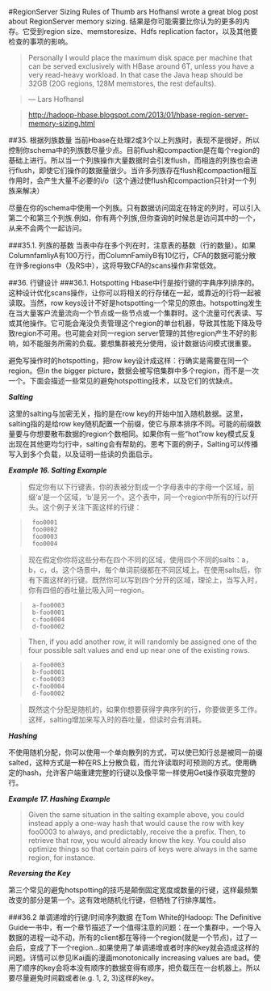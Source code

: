 #RegionServer Sizing Rules of Thumb
ars Hofhansl wrote a great blog post about RegionServer memory sizing. 结果是你可能需要比你认为的更多的内存。它受到region size、memstoresize、Hdfs replication factor，以及其他要检查的事项的影响。

>  Personally I would place the maximum disk space per machine that can be served exclusively with HBase around 6T, unless you have a very read-heavy workload. In that case the Java heap should be 32GB (20G regions, 128M memstores, the rest defaults).

>   — Lars Hofhansl

>   http://hadoop-hbase.blogspot.com/2013/01/hbase-region-server-memory-sizing.html

##35. 根据列族数量
当前Hbase在处理2或3个以上列族时，表现不是很好，所以控制你schema中的列族数尽量少点。目前flush和compaction是在每个region的基础上进行。所以当一个列族操作大量数据时会引发flush，而相连的列族也会进行flush，即使它们操作的数据量很少。当许多列族存在flush和compaction相互作用时，会产生大量不必要的i/o（这个通过使flush和compaction只针对一个列族来解决）

尽量在你的schema中使用一个列族。只有数据访问固定在特定的列时，可以引入第二个和第三个列族.例如，你有两个列族,但你查询的时候总是访问其中的一个，从来不会两个一起访问。

###35.1. 列族的基数
当表中存在多个列在时，注意表的基数（行的数量）。如果ColumnfamliyA有100万行，而ColumnFamilyB有10亿行，CFA的数据可能分散在许多regions中（及RS中），这将导致CFA的scans操作非常低效。

##36. 行键设计
###36.1. Hotspotting
Hbase中行是按行键的字典序列排序的。这种设计优化scans操作，让你可以将相关的行存储在一起，或靠近的行将一起被读取。当然，row keys设计不好是hotspotting一个常见的原由。hotspotting发生在当大量客户流量流向一个节点或一些节点或一个集群时。这个流量可代表读、写或其他操作。它可能会淹没负责管理这个region的单台机器，导致其性能下降及导致region不可用。也可能会对同一region server管理的其他region产生不好的影响，如不能服务所需的负载。要想集群被充分使用，设计数据访问模式很重要。

避免写操作时的hotspotting，把row key设计成这样：行确实是需要在同一个region。但in the bigger picture，数据会被写倍集群中多个region，而不是一次一个。下面会描述一些常见的避免hotspotting技术，以及它们的优缺点。

_**Salting**_

这里的salting与加密无关，指的是在row key的开始中加入随机数据。这里，salting指的是给row key随机配置一个前缀，使它与原本排序不同。可能的前缀数量要与你想要散布数据的region个数相同。如果你有一些“hot”row key模式反复出现在其他更均匀行中，salting会有帮助的。思考下面的例子，Salting可以传播写入到多个负载，以及证明一些读的负面启示。

_**Example 16. Salting Example**_

>  假定你有以下行键表，你的表被分割成一个字母表中的字母一个区域，前缀‘a’是一个区域，‘b’是另一个。这个表中，同一个region中所有的行以f开头。这个例子关注下面这样的行键：

>      foo0001
>      foo0002
>      foo0003
>      foo0004

>   现在假定你你将这些分布在四个不同的区域，使用四个不同的salts：a，b，c，d。这个场景中，每个单词前缀都在不同区域上。在使用salts后，你有下面这样的行键。既然你可以写到四个分开的区域，理论上，当写入时，你有四倍的吞吐量比吸入同一region。

>      a-foo0003
>      b-foo0001
>      c-foo0004
>      d-foo0002

>    Then, if you add another row, it will randomly be assigned one of the four possible salt values and end up near one of the existing rows.

>      a-foo0003
>      b-foo0001
>      c-foo0003
>      c-foo0004
>      d-foo0002

>    既然这个分配是随机的，如果你想要获得字典序列的行，你要做更多工作。这样，salting增加来写入时的吞吐量，但读时会有消耗。

_**Hashing**_

不使用随机分配，你可以使用一个单向散列的方式，可以使已知行总是被同一前缀salted，这种方式是一种在RS上分散负载，而允许读取时可预测的方式。使用确定的hash，允许客户端重建完整的行键以及像平常一样使用Get操作获取完整的行。

_**Example 17. Hashing Example**_

>  Given the same situation in the salting example above, you could instead apply a one-way hash that would cause the row with key foo0003 to always, and predictably, receive the a prefix. Then, to retrieve that row, you would already know the key. You could also optimize things so that certain pairs of keys were always in the same region, for instance.

_**Reversing the Key**_

第三个常见的避免hotspotting的技巧是颠倒固定宽度或数量的行键，这样最频繁改变的部分是第一个。这有效地随机化行键，但牺牲了行排序属性。

###36.2 单调递增的行键/时间序列数据
在Tom White的Hadoop: The Definitive Guide一书中，有一个章节描述了一个值得注意的问题：在一个集群中，一个导入数据的进程一动不动，所有的client都在等待一个region(就是一个节点)，过了一会后，变成了下一个region...如果使用了单调递增或者时序的key就会造成这样的问题。详情可以参见IKai画的漫画monotonically increasing values are bad。使用了顺序的key会将本没有顺序的数据变得有顺序，把负载压在一台机器上。所以要尽量避免时间戳或者(e.g. 1, 2, 3)这样的key。
